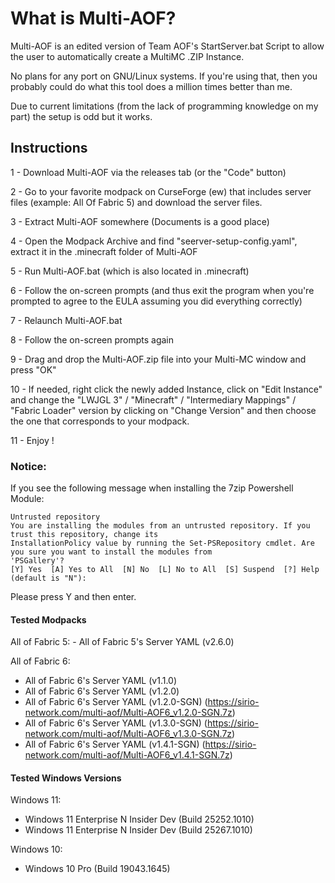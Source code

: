 <h1>What is Multi-AOF?</h1>
Multi-AOF is an edited version of Team AOF's StartServer.bat Script to allow the user to automatically create a MultiMC .ZIP Instance.

No plans for any port on GNU/Linux systems. If you're using that, then you probably could do what this tool does a million times better than me.

Due to current limitations (from the lack of programming knowledge on my part) the setup is odd but it works.

<h2>Instructions</h2>

1 - Download Multi-AOF via the releases tab (or the "Code" button)

2 - Go to your favorite modpack on CurseForge (ew) that includes server files (example: All Of Fabric 5) and download the server files.

3 - Extract Multi-AOF somewhere (Documents is a good place)

4 - Open the Modpack Archive and find "seerver-setup-config.yaml", extract it in the .minecraft folder of Multi-AOF

5 - Run Multi-AOF.bat (which is also located in .minecraft)

6 - Follow the on-screen prompts (and thus exit the program when you're prompted to agree to the EULA assuming you did everything correctly)

7 - Relaunch Multi-AOF.bat

8 - Follow the on-screen prompts again

9 - Drag and drop the Multi-AOF.zip file into your Multi-MC window and press "OK"

10 - If needed, right click the newly added Instance, click on "Edit Instance" and change the "LWJGL 3" / "Minecraft" / "Intermediary Mappings" / "Fabric Loader" version by clicking on "Change Version" and then choose the one that corresponds to your modpack.

11 - Enjoy !


<h3>Notice:</h3>
If you see the following message when installing the 7zip Powershell Module:

```
Untrusted repository
You are installing the modules from an untrusted repository. If you trust this repository, change its
InstallationPolicy value by running the Set-PSRepository cmdlet. Are you sure you want to install the modules from
'PSGallery'?
[Y] Yes  [A] Yes to All  [N] No  [L] No to All  [S] Suspend  [?] Help (default is "N"):
```

Please press Y and then enter.

<h4>Tested Modpacks</h4>
All of Fabric 5:
- All of Fabric 5's Server YAML (v2.6.0)

All of Fabric 6:
- All of Fabric 6's Server YAML (v1.1.0)
- All of Fabric 6's Server YAML (v1.2.0)
- All of Fabric 6's Server YAML (v1.2.0-SGN) (https://sirio-network.com/multi-aof/Multi-AOF6_v1.2.0-SGN.7z)
- All of Fabric 6's Server YAML (v1.3.0-SGN) (https://sirio-network.com/multi-aof/Multi-AOF6_v1.3.0-SGN.7z)
- All of Fabric 6's Server YAML (v1.4.1-SGN) (https://sirio-network.com/multi-aof/Multi-AOF6_v1.4.1-SGN.7z)

<h4>Tested Windows Versions</h4>

Windows 11:
- Windows 11 Enterprise N Insider Dev (Build 25252.1010)
- Windows 11 Enterprise N Insider Dev (Build 25267.1010)

Windows 10:
- Windows 10 Pro (Build 19043.1645)
